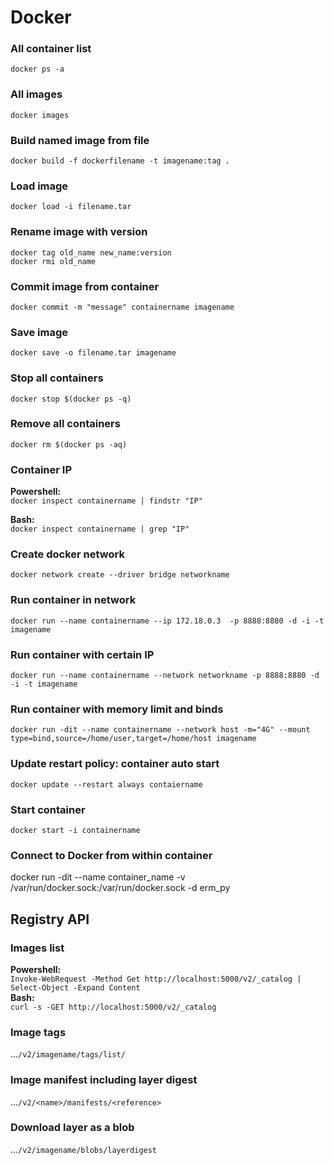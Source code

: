 # Docker

### All container list
```docker ps -a```

### All images
```docker images```

### Build named image from file
```docker build -f dockerfilename -t imagename:tag .```

### Load image
```docker load -i filename.tar```

### Rename image with version
```
docker tag old_name new_name:version 
docker rmi old_name
```

### Commit image from container
```docker commit -m "message" containername imagename```

### Save image
```docker save -o filename.tar imagename```

### Stop all containers
```docker stop $(docker ps -q)```

### Remove all containers
```docker rm $(docker ps -aq)```

### Container IP
__Powershell:__  
```docker inspect containername | findstr "IP"```

__Bash:__  
```docker inspect containername | grep "IP"```

### Create docker network
```docker network create --driver bridge networkname```

### Run container in network
```docker run --name containername --ip 172.18.0.3  -p 8888:8880 -d -i -t imagename```

### Run container with certain IP
```docker run --name containername --network networkname -p 8888:8880 -d -i -t imagename```

### Run container with memory limit and binds
```docker run -dit --name containername --network host -m="4G" --mount type=bind,source=/home/user,target=/home/host imagename```

### Update restart policy: container auto start 
```docker update --restart always contaiername```

### Start container
```docker start -i containername```

### Connect to Docker from within container
docker run -dit --name container_name -v /var/run/docker.sock:/var/run/docker.sock -d erm_py

## Registry API
### Images list
__Powershell:__  
```Invoke-WebRequest -Method Get http://localhost:5000/v2/_catalog | Select-Object -Expand Content```  
__Bash:__  
```curl -s -GET http://localhost:5000/v2/_catalog```

### Image tags
...```/v2/imagename/tags/list/```

### Image manifest including layer digest
...```/v2/<name>/manifests/<reference>```

### Download layer as a blob
...```/v2/imagename/blobs/layerdigest```
